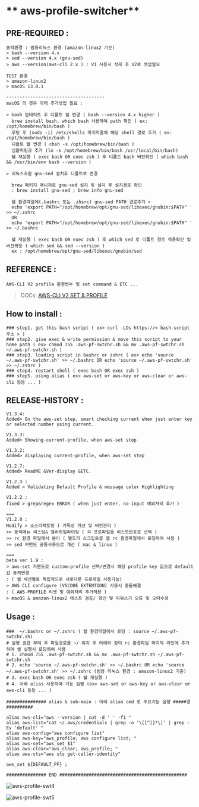 # ** aws-profile-switcher**

## PRE-REQUIRED :

```
동작환경 : 범용리눅스 환경 (amazon-linux2 기준)
> bash --version 4.x
> sed --version 4.x (gnu-sed)
> aws --version(aws-cli 2.x ) : V1 사용시 삭제 후 V2로 셋업필요

TEST 환경
> amazon-linux2
> macOS 13.0.1

-------------------------------------
macOS 의 경우 아래 추가셋업 필요 :

> bash 업데이트 후 디폴트 쉘 변경 ( bash --version 4.x higher )
  brew install bash, which bash 사용하여 path 확인 ( ex: /opt/homebrew/bin/bash )
  루팅 후 (sudo -i) /etc/shells 마지막줄에 해당 shell 경로 추가 ( ex: /opt/homebrew/bin/bash )
  디폴트 쉘 변경 ( chsh -s /opt/homebrew/bin/bash )
  심볼릭링크 추가 (ln -s /opt/homebrew/bin/bash /usr/local/bin/bash)
  쉘 재실행 ( exec bash OR exec zsh ) 후 디폴트 bash 버전확인 ( which bash && /usr/bin/env bash --version )

> 리눅스호환 gnu-sed 설치후 디폴트로 변경

  brew 패키지 매니저로 gnu-sed 설치 및 설치 후 설치경로 확인
  : brew install gnu-sed ; brew info gnu-sed

  쉘 환경파일에(.bashrc 또는 .zhsrc) gnu-sed PATH 경로추가 > 
  echo 'export PATH="/opt/homebrew/opt/gnu-sed/libexec/gnubin:$PATH" ' >> ~/.zshrc
  OR
  echo 'export PATH="/opt/homebrew/opt/gnu-sed/libexec/gnubin:$PATH" ' >> ~/.bashrc

  쉘 재실행 ( exec bash OR exec zsh ) 후 which sed 로 디폴트 경로 적용확인 및 버전확용 ( which sed && sed --version )
  ex : /opt/homebrew/opt/gnu-sed/libexec/gnubin/sed

```
## REFERENCE :
```
AWS-CLI V2 profile 환경변수 및 set command & ETC ... 
```
> DOCs: [AWS-CLI V2 SET & PROFILE](https://awscli.amazonaws.com/v2/documentation/api/latest/reference/configure/set.html)

## How to install :

```
### step1. get this bash script ( ex> curl -LOs https://< bash-script 주소 > )
### step2. give exec & write permission & move this script to your home path ( ex> chmod 755 .aws-pf-swtchr.sh && mv .aws-pf-swtchr.sh ~/.aws-pf-swtchr.sh )
### step3. loading script in bashrc or zshrc ( ex> echo 'source ~/.aws-pf-swtchr.sh' >> ~/.bashrc OR echo 'source ~/.aws-pf-swtchr.sh' >> ~/.zshrc )
### step4. restart shell ( exec bash OR exec zsh )
### step5. using alias ( ex> aws-set or aws-key or aws-clear or aws-cli 등등 ... ) 
```
## RELEASE-HISTORY  :

```
V1.3.4: 
Added> On the aws-set step, smart checking current when just enter key or selected number using current.

V1.3.3: 
Added> Showing-current-profile, when aws-set step

V1.3.2: 
Added> displaying current-profile, when aws-set step

V1.2.7: 
Added> ReadME &Ver-display &ETC.

V1.2.3 :
Added > Validating Default Profile & message color Highlighting 

V1.2.2 :
fixed > grep&regex ERROR ( when just enter, no-input 예외처리 추가 )

===
V1.2.0 : 
Modify > 소스리팩토링 ( 가독성 개선 및 버전관리 )
>> 동적메뉴 리스팅& 컬러하일라이팅 ( 각 프로파일을 리스트번호로 선택 )
>> rc 환경 파일에서 분리 ( 별도의 스크립트를 쉘 rc 환경파일에서 로딩하여 사용 )
>> sed 커맨드 공통사용으로 개선 ( mac & linux )

===
beta ver 1.9 :
> aws-set 커맨드로 custom-profile 선택/변경시 해당 profile key 값으로 default 값 동적변경 
: ( 쉘 세션별로 독립적으로 서로다른 프로파일 사용가능)
> AWS CLI configure (VSCODE EXTENTION) 사용시 충돌해결
: ( AWS-PROFILE 리셋 및 예외처리 추가적용 ) 
> macOS & amazon-linux2 테스트 검증/ 확인 및 띄워쓰기 오류 및 오타수정

```
## Usage :

```
###  ~/.bashrc or ~/.zshrc ( 쉘 환경파일에서 로딩 : source ~/.aws-pf-swtchr.sh)
# 실행 권한 부여 후 파일경로를 ~/ 위치 후 아래와 같이 rc 환경파일 마지막 라인에 추가하여 쉘 실행시 로딩하여 사용
# 1. chmod 755 .aws-pf-swtchr.sh && mv .aws-pf-swtchr.sh ~/.aws-pf-swtchr.sh
# 2. echo 'source ~/.aws-pf-swtchr.sh' >> ~/.bashrc OR echo 'source ~/.aws-pf-swtchr.sh' >> ~/.zshrc (범용 리눅스 환경 : amazon-linux2 기준)
# 3. exec bash OR exec zsh ( 쉘 재실행 ) 
# 4. 아래 alias 사용하여 기능 실행 (ex> aws-set or aws-key or aws-clear or aws-cli 등등 ... )

############### alias & sub-main : 아래 alias cmd 로 주요기능 실행 #####경##########

alias aws-cli="aws --version | cut -d ' ' -f1 "
alias aws-list="cat ~/.aws/credentials | grep -o '\[[^]]*\]' | grep -Ev 'default' "
alias aws-config="aws configure list"
alias aws-key="aws_profile; aws configure list; "
alias aws-set="aws_set $1"
alias aws-clear="aws_clear; aws_profile; "
alias aws-sts="aws sts get-caller-identity"

aws_set ${DEFAULT_PF} ;

############### END ################################################

```
![aws-profile-swt4](https://user-images.githubusercontent.com/6235318/205489690-c2bda6bc-285e-4fd6-8496-d2a18c9540a5.png)

![aws-profile-swt5](https://media.cleanshot.cloud/media/45111/6MnPpk8yrW6aeg6C0aE4kMECKfZh3Ia9BWMQKVlB.jpeg?Expires=1670706462&Signature=DVznq-kA7TV0qaRJ5BGYyArisZDgdvqf~lZJrr1NjzeczZKVz-Wwt-qANP2a6xqWYwY6yYmdctYdL3gfis3A4nSqZKPGP3n9CUXW9eiRh7hRm1UdjeLxE0RHBPU-Rba-fmEx5sCpHFvFc5LWbvPDtirEPvo--YnStDPZqkBkzY4EZDFpTbTJFySVCmoKmRfKIbbQlwrjgLNvgYB76AReLPrRMAQLhN-jaUoMbYbQ2tlVwaTX5NGXmgHs6Kx-gf34x~lKxMGgiWtHBUo1JMIIUY7xXxSoUbUm-SsLRphcYaJ74taRRnbX1EUEInDcO5jYougdxgYcZYwrek~Kb-mVsg__&Key-Pair-Id=K269JMAT9ZF4GZ)
